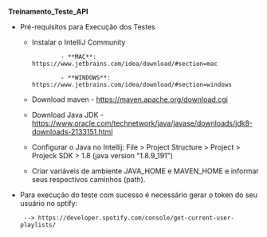 **Treinamento_Teste_API**

- Pré-requisitos para Execução dos Testes
   - Instalar o IntelliJ Community 
   
                 - **MAC**: https://www.jetbrains.com/idea/download/#section=mac
                 
                 - **WINDOWS**: https://www.jetbrains.com/idea/download/#section=windows
   - Download maven - https://maven.apache.org/download.cgi
   - Download Java JDK - https://www.oracle.com/technetwork/java/javase/downloads/jdk8-downloads-2133151.html
   - Configurar o Java no Intellij: File > Project Structure > Project > Projeck SDK > 1.8 (java version "1.8.9_191")
   - Criar variáveis de ambiente JAVA_HOME e MAVEN_HOME e informar seus respectivos caminhos (path).

- Para execução do teste com sucesso é necessário gerar o token do seu usuário no sptify:

       --> https://developer.spotify.com/console/get-current-user-playlists/
